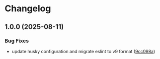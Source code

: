 # Changelog

## 1.0.0 (2025-08-11)


### Bug Fixes

* update husky configuration and migrate eslint to v9 format ([9cc098a](https://github.com/Johan-Ott/rune-pause-app/commit/9cc098af691d205571943c671bd12a60cc2dffa8))
